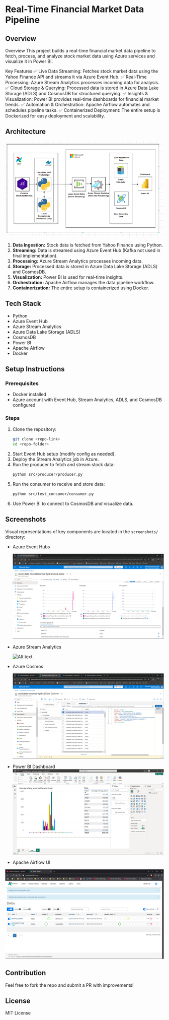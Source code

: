 # Real-Time Financial Market Data Pipeline

## Overview
Overview
This project builds a real-time financial market data pipeline to fetch, process, and analyze stock market data using Azure services and visualize it in Power BI.

Key Features
✅ Live Data Streaming: Fetches stock market data using the Yahoo Finance API and streams it via Azure Event Hub.
✅ Real-Time Processing: Azure Stream Analytics processes incoming data for analysis.
✅ Cloud Storage & Querying: Processed data is stored in Azure Data Lake Storage (ADLS) and CosmosDB for structured querying.
✅ Insights & Visualization: Power BI provides real-time dashboards for financial market trends.
✅ Automation & Orchestration: Apache Airflow automates and schedules pipeline tasks.
✅ Containerized Deployment: The entire setup is Dockerized for easy deployment and scalability.


## Architecture

![Alt text](Architecture.png)


1. **Data Ingestion:** Stock data is fetched from Yahoo Finance using Python.
2. **Streaming:** Data is streamed using Azure Event Hub (Kafka not used in final implementation).
3. **Processing:** Azure Stream Analytics processes incoming data.
4. **Storage:** Processed data is stored in Azure Data Lake Storage (ADLS) and CosmosDB.
5. **Visualization:** Power BI is used for real-time insights.
6. **Orchestration:** Apache Airflow manages the data pipeline workflow.
7. **Containerization:** The entire setup is containerized using Docker.

## Tech Stack
- Python
- Azure Event Hub
- Azure Stream Analytics
- Azure Data Lake Storage (ADLS)
- CosmosDB
- Power BI
- Apache Airflow
- Docker

## Setup Instructions
### Prerequisites
- Docker installed
- Azure account with Event Hub, Stream Analytics, ADLS, and CosmosDB configured

### Steps
1. Clone the repository:
   ```sh
   git clone <repo-link>
   cd <repo-folder>
   ```
2. Start Event Hub setup (modify config as needed).
3. Deploy the Stream Analytics job in Azure.
4. Run the producer to fetch and stream stock data:
   ```sh
   python src/producer/producer.py
   ```
5. Run the consumer to receive and store data:
   ```sh
   python src/test_consumer/consumer.py
   ```
6. Use Power BI to connect to CosmosDB and visualize data.

## Screenshots
Visual representations of key components are located in the `screenshots/` directory:
- Azure Event Hubs
   
   ![Alt text](screenshots/eventhub.png)

- Azure Stream Analytics
   
   ![Alt text](screenshots/screenshots\Azure_Stream_Analytics_job_topology.png )

- Azure Cosmos 

   ![Alt text](screenshots/Cosmos-Db-data-explorer.png)

- Power BI Dashboard
  ![Alt text](screenshots/PowerBI_Dashboard.png)

- Apache Airflow UI

 ![Alt text](screenshots/Airflow%20UI%20-%20DAGs%20List.png)

## Contribution
Feel free to fork the repo and submit a PR with improvements!

## License
MIT License
